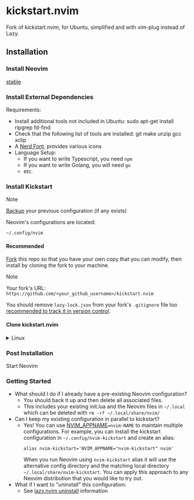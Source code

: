 # kickstart.nvim

Fork of kickstart.nvim, for Ubuntu, simplified and with vim-plug instead of Lazy.

## Installation

### Install Neovim

[stable](https://github.com/neovim/neovim/releases/tag/stable)

### Install External Dependencies

Requirements:
- Install additional tools not included in Ubuntu: sudo apt-get install ripgrep fd-find
- Check that the following list of tools are installed: git make unzip gcc xclip
- A [Nerd Font](https://www.nerdfonts.com/), provides various icons
- Language Setup:
  - If you want to write Typescript, you need `npm`
  - If you want to write Golang, you will need `go`
  - etc.

### Install Kickstart

> [!NOTE]
> [Backup](#FAQ) your previous configuration (if any exists)

Neovim's configurations are located:

`~/.config/nvim`

#### Recommended

[Fork](https://docs.github.com/en/get-started/quickstart/fork-a-repo) this repo
so that you have your own copy that you can modify, then install by cloning the
fork to your machine.

> [!NOTE]
> Your fork's URL:
> `https://github.com/<your_github_username>/kickstart.nvim`

You should remove `lazy-lock.json` from your fork's `.gitignore` file
too [recommended to track it in version control](https://lazy.folke.io/usage/lockfile).

#### Clone kickstart.nvim

<details><summary> Linux </summary>

```sh
git clone https://github.com/<your_github_username>/kickstart.nvim.git "${XDG_CONFIG_HOME:-$HOME/.config}"/nvim
```

</details>

### Post Installation

Start Neovim

### Getting Started

* What should I do if I already have a pre-existing Neovim configuration?
  * You should back it up and then delete all associated files.
  * This includes your existing init.lua and the Neovim files in `~/.local`
    which can be deleted with `rm -rf ~/.local/share/nvim/`
* Can I keep my existing configuration in parallel to kickstart?
  * Yes! You can use [NVIM_APPNAME](https://neovim.io/doc/user/starting.html#%24NVIM_APPNAME)`=nvim-NAME`
    to maintain multiple configurations. For example, you can install the kickstart
    configuration in `~/.config/nvim-kickstart` and create an alias:
    ```
    alias nvim-kickstart='NVIM_APPNAME="nvim-kickstart" nvim'
    ```
    When you run Neovim using `nvim-kickstart` alias it will use the alternative
    config directory and the matching local directory
    `~/.local/share/nvim-kickstart`. You can apply this approach to any Neovim
    distribution that you would like to try out.
* What if I want to "uninstall" this configuration:
  * See [lazy.nvim uninstall](https://lazy.folke.io/usage#-uninstalling) information
